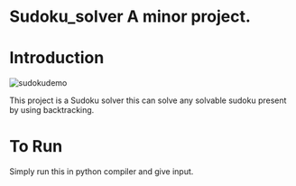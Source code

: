 # Sudoku_solver A minor project.

# Introduction
![sudokudemo](https://github.com/vishvraj/Sudoku_solver/assets/87961594/d6bca6d4-2463-45e5-b12d-003ce7a009cd)

This project is a Sudoku solver this can solve any solvable sudoku present by using backtracking.

# To Run

Simply run this in python compiler and give input.
